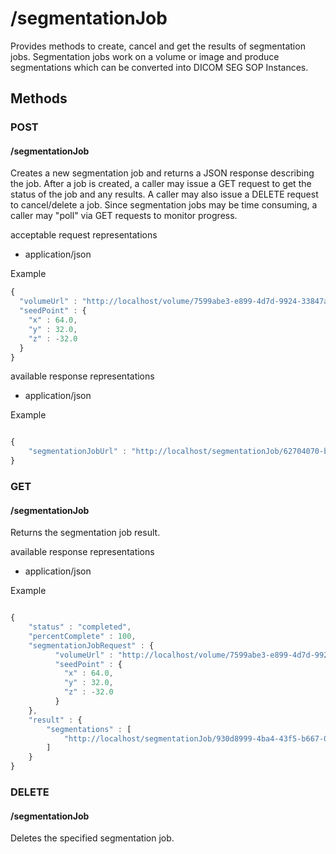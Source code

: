 # /segmentationJob

Provides methods to create, cancel and get the results of segmentation jobs.  Segmentation jobs work on a volume
or image and produce segmentations which can be converted into DICOM SEG SOP Instances.
## Methods

### POST
#### /segmentationJob

Creates a new segmentation job and returns a JSON response describing the job.  After a job
is created, a caller may issue a GET request to get the status of the job and any results.  A
caller may also issue a DELETE request to cancel/delete a job.  Since segmentation jobs may
be time consuming, a caller may "poll" via GET requests to monitor progress.

acceptable request representations

* application/json

Example

```javascript
{
  "volumeUrl" : "http://localhost/volume/7599abe3-e899-4d7d-9924-33847a959368",
  "seedPoint" : {
    "x" : 64.0,
    "y" : 32.0,
    "z" : -32.0
  }
}


```

available response representations

* application/json

Example

```javascript

{
    "segmentationJobUrl" : "http://localhost/segmentationJob/62704070-b8ff-4173-a9af-a9b08a5b1193"
}

```

### GET
#### /segmentationJob

Returns the segmentation job result.

available response representations

* application/json

Example

```javascript

{
    "status" : "completed",
    "percentComplete" : 100,
    "segmentationJobRequest" : {
          "volumeUrl" : "http://localhost/volume/7599abe3-e899-4d7d-9924-33847a959368",
          "seedPoint" : {
            "x" : 64.0,
            "y" : 32.0,
            "z" : -32.0
          }
    },
    "result" : {
        "segmentations" : [
            "http://localhost/segmentationJob/930d8999-4ba4-43f5-b667-0c90183a2c02"
        ]
    }
}

```

### DELETE
#### /segmentationJob

Deletes the specified segmentation job.
